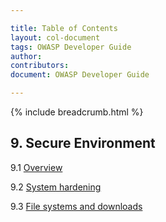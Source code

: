 ```yaml
---

title: Table of Contents
layout: col-document
tags: OWASP Developer Guide
author:
contributors:
document: OWASP Developer Guide

---
```


{% include breadcrumb.html %}
## 9. Secure Environment

9.1 [Overview](01-secure-environment.md)

9.2 [System hardening](02-system-hardening.md)

9.3 [File systems and downloads](03-files.md)
